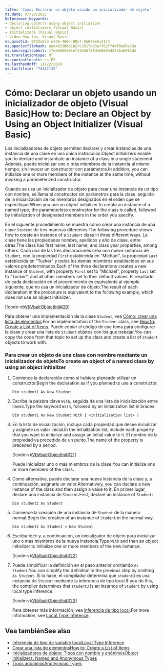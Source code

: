 ```yaml
---
title: 'Cómo: Declarar un objeto usando un inicializador de objeto'
ms.date: 07/20/2015
helpviewer_keywords:
- declaring objects using object initializer
- object initializers [Visual Basic]
- initializers [Visual Basic]
- Video How tos, Visual Basic
ms.assetid: 0f53a553-efd6-466d-80bf-6b679e5cd174
ms.openlocfilehash: ae04d338b61027c3917ad3a7f62ff40f0a95e53e
ms.sourcegitcommit: 17ee6605e01ef32506f8fdc686954244ba6911de
ms.translationtype: MT
ms.contentlocale: es-ES
ms.lasthandoff: 11/22/2019
ms.locfileid: "74347135"
---
```

# <a name="how-to-declare-an-object-by-using-an-object-initializer-visual-basic"></a><span data-ttu-id="70e9a-102">Cómo: Declarar un objeto usando un inicializador de objeto (Visual Basic)</span><span class="sxs-lookup"><span data-stu-id="70e9a-102">How to: Declare an Object by Using an Object Initializer (Visual Basic)</span></span>
<span data-ttu-id="70e9a-103">Los inicializadores de objeto permiten declarar y crear instancias de una instancia de una clase en una única instrucción.</span><span class="sxs-lookup"><span data-stu-id="70e9a-103">Object initializers enable you to declare and instantiate an instance of a class in a single statement.</span></span> <span data-ttu-id="70e9a-104">Además, puede inicializar uno o más miembros de la instancia al mismo tiempo, sin invocar un constructor con parámetros.</span><span class="sxs-lookup"><span data-stu-id="70e9a-104">In addition, you can initialize one or more members of the instance at the same time, without invoking a parameterized constructor.</span></span>  
  
 <span data-ttu-id="70e9a-105">Cuando se usa un inicializador de objeto para crear una instancia de un tipo con nombre, se llama al constructor sin parámetros para la clase, seguido de la inicialización de los miembros designados en el orden que se especifique.</span><span class="sxs-lookup"><span data-stu-id="70e9a-105">When you use an object initializer to create an instance of a named type, the parameterless constructor for the class is called, followed by initialization of designated members in the order you specify.</span></span>  
  
 <span data-ttu-id="70e9a-106">En el siguiente procedimiento se muestra cómo crear una instancia de una clase `Student` de tres maneras diferentes.</span><span class="sxs-lookup"><span data-stu-id="70e9a-106">The following procedure shows how to create an instance of a `Student` class in three different ways.</span></span> <span data-ttu-id="70e9a-107">La clase tiene las propiedades nombre, apellidos y año de clase, entre otras.</span><span class="sxs-lookup"><span data-stu-id="70e9a-107">The class has first name, last name, and class year properties, among others.</span></span> <span data-ttu-id="70e9a-108">Cada una de las tres declaraciones crea una nueva instancia de `Student`, con la propiedad `First` establecida en "Michael", la propiedad `Last` establecida en "Tucker" y todos los demás miembros establecidos en sus valores predeterminados.</span><span class="sxs-lookup"><span data-stu-id="70e9a-108">Each of the three declarations creates a new instance of `Student`, with property `First` set to "Michael", property `Last` set to "Tucker", and all other members set to their default values.</span></span> <span data-ttu-id="70e9a-109">El resultado de cada declaración en el procedimiento es equivalente al ejemplo siguiente, que no usa un inicializador de objeto.</span><span class="sxs-lookup"><span data-stu-id="70e9a-109">The result of each declaration in the procedure is equivalent to the following example, which does not use an object initializer.</span></span>  
  
 [!code-vb[VbVbalrObjectInit#20](~/samples/snippets/visualbasic/VS_Snippets_VBCSharp/VbVbalrObjectInit/VB/Class2.vb#20)]  
  
 <span data-ttu-id="70e9a-110">Para obtener una implementación de la clase `Student`, vea [Cómo: crear una lista de elementos](../../../../visual-basic/programming-guide/concepts/linq/how-to-create-a-list-of-items.md).</span><span class="sxs-lookup"><span data-stu-id="70e9a-110">For an implementation of the `Student` class, see [How to: Create a List of Items](../../../../visual-basic/programming-guide/concepts/linq/how-to-create-a-list-of-items.md).</span></span> <span data-ttu-id="70e9a-111">Puede copiar el código de ese tema para configurar la clase y crear una lista de `Student` objetos con los que trabajar.</span><span class="sxs-lookup"><span data-stu-id="70e9a-111">You can copy the code from that topic to set up the class and create a list of `Student` objects to work with.</span></span>  
  
### <a name="to-create-an-object-of-a-named-class-by-using-an-object-initializer"></a><span data-ttu-id="70e9a-112">Para crear un objeto de una clase con nombre mediante un inicializador de objeto</span><span class="sxs-lookup"><span data-stu-id="70e9a-112">To create an object of a named class by using an object initializer</span></span>  
  
1. <span data-ttu-id="70e9a-113">Comience la declaración como si hubiera planeado utilizar un constructor.</span><span class="sxs-lookup"><span data-stu-id="70e9a-113">Begin the declaration as if you planned to use a constructor.</span></span>  
  
     `Dim student1 As New Student`  
  
2. <span data-ttu-id="70e9a-114">Escriba la palabra clave `With`, seguida de una lista de inicialización entre llaves.</span><span class="sxs-lookup"><span data-stu-id="70e9a-114">Type the keyword `With`, followed by an initialization list in braces.</span></span>  
  
     `Dim student1 As New Student With { <initialization list> }`  
  
3. <span data-ttu-id="70e9a-115">En la lista de inicialización, incluya cada propiedad que desee inicializar y asígnele un valor inicial.</span><span class="sxs-lookup"><span data-stu-id="70e9a-115">In the initialization list, include each property that you want to initialize and assign an initial value to it.</span></span> <span data-ttu-id="70e9a-116">El nombre de la propiedad va precedido de un punto.</span><span class="sxs-lookup"><span data-stu-id="70e9a-116">The name of the property is preceded by a period.</span></span>  
  
     [!code-vb[VbVbalrObjectInit#21](~/samples/snippets/visualbasic/VS_Snippets_VBCSharp/VbVbalrObjectInit/VB/Class2.vb#21)]  
  
     <span data-ttu-id="70e9a-117">Puede inicializar uno o más miembros de la clase.</span><span class="sxs-lookup"><span data-stu-id="70e9a-117">You can initialize one or more members of the class.</span></span>  
  
4. <span data-ttu-id="70e9a-118">Como alternativa, puede declarar una nueva instancia de la clase y, a continuación, asignarle un valor.</span><span class="sxs-lookup"><span data-stu-id="70e9a-118">Alternatively, you can declare a new instance of the class and then assign a value to it.</span></span> <span data-ttu-id="70e9a-119">En primer lugar, declare una instancia de `Student`:</span><span class="sxs-lookup"><span data-stu-id="70e9a-119">First, declare an instance of `Student`:</span></span>  
  
     `Dim student2 As Student`  
  
5. <span data-ttu-id="70e9a-120">Comience la creación de una instancia de `Student` de la manera normal.</span><span class="sxs-lookup"><span data-stu-id="70e9a-120">Begin the creation of an instance of `Student` in the normal way.</span></span>  
  
     `Dim student2 As Student = New Student`  
  
6. <span data-ttu-id="70e9a-121">Escriba `With` y, a continuación, un inicializador de objeto para inicializar uno o más miembros de la nueva instancia.</span><span class="sxs-lookup"><span data-stu-id="70e9a-121">Type `With` and then an object initializer to initialize one or more members of the new instance.</span></span>  
  
     [!code-vb[VbVbalrObjectInit#22](~/samples/snippets/visualbasic/VS_Snippets_VBCSharp/VbVbalrObjectInit/VB/Class2.vb#22)]  
  
7. <span data-ttu-id="70e9a-122">Puede simplificar la definición en el paso anterior omitiendo `As Student`.</span><span class="sxs-lookup"><span data-stu-id="70e9a-122">You can simplify the definition in the previous step by omitting `As Student`.</span></span> <span data-ttu-id="70e9a-123">Si lo hace, el compilador determina que `student3` es una instancia de `Student` mediante la inferencia de tipo local.</span><span class="sxs-lookup"><span data-stu-id="70e9a-123">If you do this, the compiler determines that `student3` is an instance of `Student` by using local type inference.</span></span>  
  
     [!code-vb[VbVbalrObjectInit#23](~/samples/snippets/visualbasic/VS_Snippets_VBCSharp/VbVbalrObjectInit/VB/Class2.vb#23)]  
  
     <span data-ttu-id="70e9a-124">Para obtener más información, vea [inferencia de tipo local](../../../../visual-basic/programming-guide/language-features/variables/local-type-inference.md).</span><span class="sxs-lookup"><span data-stu-id="70e9a-124">For more information, see [Local Type Inference](../../../../visual-basic/programming-guide/language-features/variables/local-type-inference.md).</span></span>  
  
## <a name="see-also"></a><span data-ttu-id="70e9a-125">Vea también</span><span class="sxs-lookup"><span data-stu-id="70e9a-125">See also</span></span>

- [<span data-ttu-id="70e9a-126">Inferencia de tipo de variable local</span><span class="sxs-lookup"><span data-stu-id="70e9a-126">Local Type Inference</span></span>](../../../../visual-basic/programming-guide/language-features/variables/local-type-inference.md)
- [<span data-ttu-id="70e9a-127">Crear una lista de elementos</span><span class="sxs-lookup"><span data-stu-id="70e9a-127">How to: Create a List of Items</span></span>](../../../../visual-basic/programming-guide/concepts/linq/how-to-create-a-list-of-items.md)
- [<span data-ttu-id="70e9a-128">Inicializadores de objeto: Tipos con nombre y anónimos</span><span class="sxs-lookup"><span data-stu-id="70e9a-128">Object Initializers: Named and Anonymous Types</span></span>](../../../../visual-basic/programming-guide/language-features/objects-and-classes/object-initializers-named-and-anonymous-types.md)
- [<span data-ttu-id="70e9a-129">Tipos anónimos</span><span class="sxs-lookup"><span data-stu-id="70e9a-129">Anonymous Types</span></span>](../../../../visual-basic/programming-guide/language-features/objects-and-classes/anonymous-types.md)
